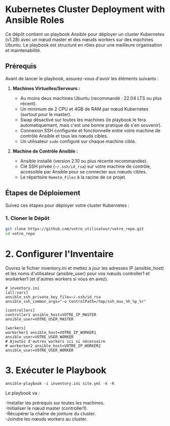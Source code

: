 # Kubernetes Cluster Deployment with Ansible Roles

Ce dépôt contient un playbook Ansible pour déployer un cluster Kubernetes (v1.28) avec un nœud master et des nœuds workers sur des machines Ubuntu. Le playbook est structuré en rôles pour une meilleure organisation et maintenabilité.

## Prérequis

Avant de lancer le playbook, assurez-vous d'avoir les éléments suivants :

1.  **Machines Virtuelles/Serveurs :**
    *   Au moins deux machines Ubuntu (recommandé : 22.04 LTS ou plus récent).
    *   Un minimum de 2 CPU et 4GB de RAM par nœud Kubernetes (surtout pour le master).
    *   Swap désactivé sur toutes les machines (le playbook le fera automatiquement, mais c'est une bonne pratique de s'en souvenir).
    *   Connexion SSH configurée et fonctionnelle entre votre machine de contrôle Ansible et tous les nœuds cibles.
    *   Un utilisateur `sudo` configuré sur chaque machine cible.

2.  **Machine de Contrôle Ansible :**
    *   Ansible installé (version 2.10 ou plus récente recommandée).
    *   Clé SSH privée (`~/.ssh/id_rsa`) sur votre machine de contrôle, accessible par Ansible pour se connecter aux nœuds cibles.
    *   Le répertoire `Remote_Files` à la racine de ce projet.




## Étapes de Déploiement

Suivez ces étapes pour déployer votre cluster Kubernetes :

### 1. Cloner le Dépôt

```bash
git clone https://github.com/votre_utilisateur/votre_repo.git
cd votre_repo

```

# 2. Configurer l'Inventaire

Ouvrez le fichier inventory.ini et mettez à jour les adresses IP (ansible_host) et les noms d'utilisateur (ansible_user) pour vos nœuds controller1 et workerker1 (et d'autres workers si vous en avez).

````
# inventory.ini
[all:vars]
ansible_ssh_private_key_file=~/.ssh/id_rsa
ansible_ssh_common_args="-o ControlPath=/tmp/ssh_mux_%h_%p_%r"

[controllers]
controller1 ansible_host=VOTRE_IP_MASTER ansible_user=VOTRE_USER_MASTER

[workers]
workerker1 ansible_host=VOTRE_IP_WORKER1 ansible_user=VOTRE_USER_WORKER
# Ajoutez d'autres workers ici si nécessaire
# workerker2 ansible_host=VOTRE_IP_WORKER2 ansible_user=VOTRE_USER_WORKER
````

# 3. Exécuter le Playbook

```
ansible-playbook -i inventory.ini site.yml -k -K
```

Le playbook va :

-Installer les prérequis sur toutes les machines.  
-Initialiser le nœud master (controller1).  
-Récupérer la chaîne de jointure du cluster.  
-Joindre les nœuds workers au cluster.  